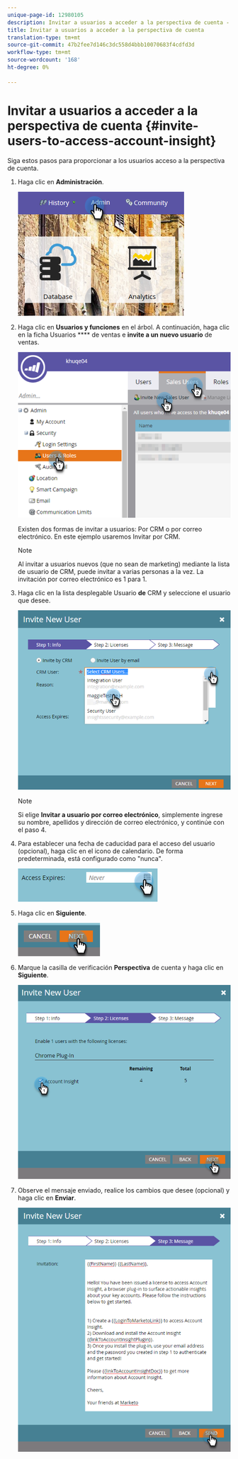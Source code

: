 ```yaml
---
unique-page-id: 12980105
description: Invitar a usuarios a acceder a la perspectiva de cuenta - Documentos de marketing - Documentación del producto
title: Invitar a usuarios a acceder a la perspectiva de cuenta
translation-type: tm+mt
source-git-commit: 47b2fee7d146c3dc558d4bbb10070683f4cdfd3d
workflow-type: tm+mt
source-wordcount: '168'
ht-degree: 0%

---
```



# Invitar a usuarios a acceder a la perspectiva de cuenta {#invite-users-to-access-account-insight}

Siga estos pasos para proporcionar a los usuarios acceso a la perspectiva de cuenta.

1. Haga clic en **Administración**.

   ![](assets/admin-1.png)

1. Haga clic en **Usuarios y funciones** en el árbol. A continuación, haga clic en la ficha Usuarios **** de ventas e **invite a un nuevo usuario** de ventas.

   ![](assets/two-6.png)

   Existen dos formas de invitar a usuarios: Por CRM o por correo electrónico. En este ejemplo usaremos Invitar por CRM.

   >[!NOTE]
   >
   >Al invitar a usuarios nuevos (que no sean de marketing) mediante la lista de usuario de CRM, puede invitar a varias personas a la vez. La invitación por correo electrónico es 1 para 1.

1. Haga clic en la lista desplegable Usuario **de** CRM y seleccione el usuario que desee.

   ![](assets/three-5.png)

   >[!NOTE]
   >
   >Si elige **Invitar a usuario por correo electrónico**, simplemente ingrese su nombre, apellidos y dirección de correo electrónico, y continúe con el paso 4.

1. Para establecer una fecha de caducidad para el acceso del usuario (opcional), haga clic en el icono de calendario. De forma predeterminada, está configurado como &quot;nunca&quot;.

   ![](assets/four-5.png)

1. Haga clic en **Siguiente**.

   ![](assets/five-5.png)

1. Marque la casilla de verificación **Perspectiva** de cuenta y haga clic en **Siguiente**.

   ![](assets/six-3.png)

1. Observe el mensaje enviado, realice los cambios que desee (opcional) y haga clic en **Enviar**.

   ![](assets/seven-2.png)

